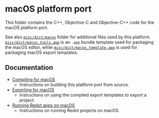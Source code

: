 # macOS platform port

This folder contains the C++, Objective-C and Objective-C++ code for the macOS
platform port.

See also [`misc/dist/macos`](/misc/dist/macos) folder for additional files used
by this platform. [`misc/dist/macos_tools.app`](/misc/dist/macos_tools.app) is
an `.app` bundle template used for packaging the macOS editor, while
[`misc/dist/macos_template.app`](/misc/dist/macos_template.app) is used for
packaging macOS export templates.

## Documentation

- [Compiling for macOS](https://docs.Redotengine.org/en/latest/contributing/development/compiling/compiling_for_macos.html)
  - Instructions on building this platform port from source.
- [Exporting for macOS](https://docs.Redotengine.org/en/latest/tutorials/export/exporting_for_macos.html)
  - Instructions on using the compiled export templates to export a project.
- [Running Redot apps on macOS](https://docs.Redotengine.org/en/latest/tutorials/export/running_on_macos.html)
  - Instructions on running Redot projects on macOS.
